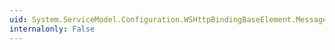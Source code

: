 ```yaml
---
uid: System.ServiceModel.Configuration.WSHttpBindingBaseElement.MessageEncoding
internalonly: False
---
```

